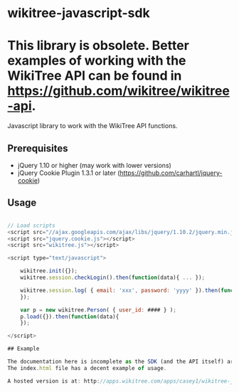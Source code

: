 wikitree-javascript-sdk
=======================



# This library is obsolete. Better examples of working with the WikiTree API can be found in https://github.com/wikitree/wikitree-api.


Javascript library to work with the WikiTree API functions.

## Prerequisites
* jQuery 1.10 or higher (may work with lower versions)
* jQuery Cookie Plugin 1.3.1 or later (https://github.com/carhartl/jquery-cookie)

## Usage

````javascript

// Load scripts
<script src="//ajax.googleapis.com/ajax/libs/jquery/1.10.2/jquery.min.js"></script>
<script src="jquery.cookie.js"></script>
<script src="wikitree.js"></script>

<script type="text/javascript">

	wikitree.init({});
	wikitree.session.checkLogin().then(function(data){ ... });

	wikitree.session.log( { email: 'xxx', password: 'yyyy' }).then(function(data) {
	});

	var p = new wikitree.Person( { user_id: #### } );
	p.load({}).then(function(data){ 
	});

</script>

## Example

The documentation here is incomplete as the SDK (and the API itself) are all in early development.
The index.html file has a decent example of usage. 

A hosted version is at: http://apps.wikitree.com/apps/casey1/wikitree-javascript-sdk/


````
